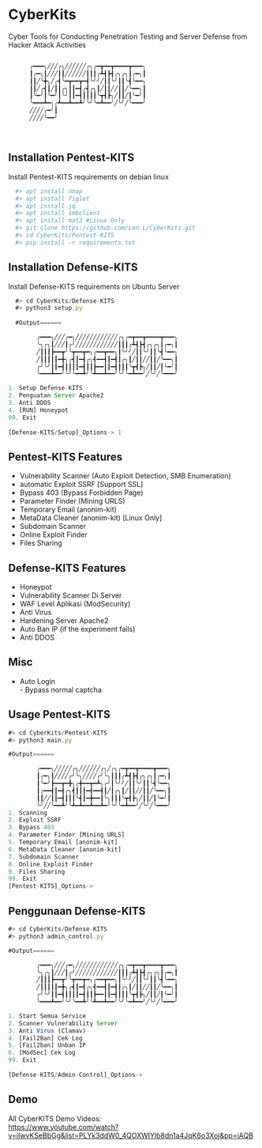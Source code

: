 # CyberKits
Cyber ​​​​Tools for Conducting Penetration Testing and Server Defense from Hacker Attack Activities<br>

```javascript

      ╭━━━╮╱╱╱╭╮╱╱╱╱╱╱╭╮╭━┳━━┳━━━━┳━━━╮
      ┃╭━╮┃╱╱╱┃┃╱╱╱╱╱╱┃┃┃╭┻┫┣┫╭╮╭╮┃╭━╮┃
      ┃┃╱╰╋╮╱╭┫╰━┳━━┳━┫╰╯╯╱┃┃╰╯┃┃╰┫╰━━╮
      ┃┃╱╭┫┃╱┃┃╭╮┃┃━┫╭┫╭╮┃╱┃┃╱╱┃┃╱╰━━╮┃
      ┃╰━╯┃╰━╯┃╰╯┃┃━┫┃┃┃┃╰┳┫┣╮╱┃┃╱┃╰━╯┃
      ╰━━━┻━╮╭┻━━┻━━┻╯╰╯╰━┻━━╯╱╰╯╱╰━━━╯
      ╱╱╱╱╭━╯┃
      ╱╱╱╱╰━━╯
```

<br>

## Installation Pentest-KITS 
Install Pentest-KITS requirements on debian linux
```bash
  #> apt install nmap 
  #> apt install figlet
  #> apt install jq
  #> apt install smbclient
  #> apt install mat2 #Linux Only
  #> git clone https://github.com/Len-L/CyberKits.git
  #> cd CyberKits/Pentest-KITS 
  #> pip install -r requirements.txt
```
## Installation Defense-KITS
Install Defense-KITS requirements on Ubuntu Server
```javascript
  #> cd CyberKits/Defense-KITS
  #> python3 setup.py
  
  #Output======

        ╭━━━╮╱╱╱╭━╮╱╱╱╱╱╱╱╱╱╱╱╱╭╮╭━┳━━┳━━━━┳━━━╮
        ╰╮╭╮┃╱╱╱┃╭╯╱╱╱╱╱╱╱╱╱╱╱╱┃┃┃╭┻┫┣┫╭╮╭╮┃╭━╮┃
        ╱┃┃┃┣━━┳╯╰┳━━┳━╮╭━━┳━━╮┃╰╯╯╱┃┃╰╯┃┃╰┫╰━━╮
        ╱┃┃┃┃┃━╋╮╭┫┃━┫╭╮┫━━┫┃━┫┃╭╮┃╱┃┃╱╱┃┃╱╰━━╮┃
        ╭╯╰╯┃┃━┫┃┃┃┃━┫┃┃┣━━┃┃━┫┃┃┃╰┳┫┣╮╱┃┃╱┃╰━╯┃
        ╰━━━┻━━╯╰╯╰━━┻╯╰┻━━┻━━╯╰╯╰━┻━━╯╱╰╯╱╰━━━╯

1. Setup Defense-KITS 
2. Penguatan Server Apache2
3. Anti DDOS
4. [RUN] Honeypot
99. Exit
 
[Defense-KITS/Setup]_Options-> 1
```    

## Pentest-KITS Features 
- Vulnerability Scanner (Auto Exploit Detection, SMB Enumeration)
- automatic Exploit SSRF [Support SSL]
- Bypass 403 (Bypass Forbidden Page)
- Parameter Finder (Mining URLS) 
- Temporary Email (anonim-kit) 
- MetaData Cleaner (anonim-kit) [Linux Only]
- Subdomain Scanner
- Online Exploit Finder
- Files Sharing

## Defense-KITS Features 
- Honeypot 
- Vulnerability Scanner Di Server
- WAF Level Aplikasi (ModSecurity)
- Anti Virus
- Hardening Server Apache2
- Auto Ban IP (if the experiment fails)
- Anti DDOS

## Misc
- Auto Login <br>
      - Bypass normal captcha

## Usage Pentest-KITS
```javascript
#> cd CyberKits/Pentest-KITS
#> python3 main.py

#Output======

        ╭━━━╮╱╱╱╱╱╭╮╱╱╱╱╱╱╭╮╱╭╮╭━┳━━┳━━━━┳━━━╮
        ┃╭━╮┃╱╱╱╱╭╯╰╮╱╱╱╱╭╯╰╮┃┃┃╭┻┫┣┫╭╮╭╮┃╭━╮┃
        ┃╰━╯┣━━┳━╋╮╭╋━━┳━┻╮╭╯┃╰╯╯╱┃┃╰╯┃┃╰┫╰━━╮
        ┃╭━━┫┃━┫╭╮┫┃┃┃━┫━━┫┃╱┃╭╮┃╱┃┃╱╱┃┃╱╰━━╮┃
        ┃┃╱╱┃┃━┫┃┃┃╰┫┃━╋━━┃╰╮┃┃┃╰┳┫┣╮╱┃┃╱┃╰━╯┃
        ╰╯╱╱╰━━┻╯╰┻━┻━━┻━━┻━╯╰╯╰━┻━━╯╱╰╯╱╰━━━╯
1. Scanning
2. Exploit SSRF
3. Bypass 403
4. Parameter Finder [Mining URLS]
5. Temporary Email [anonim-kit]
6. MetaData Cleaner [anonim-kit] 
7. Subdomain Scanner
8. Online Exploit Finder
9. Files Sharing
99. Exit
[Pentest-KITS]_Options->
```

## Penggunaan Defense-KITS
```javascript
#> cd CyberKits/Defense-KITS
#> python3 admin_control.py

#Output======

        ╭━━━╮╱╱╱╭━╮╱╱╱╱╱╱╱╱╱╱╱╱╭╮╭━┳━━┳━━━━┳━━━╮
        ╰╮╭╮┃╱╱╱┃╭╯╱╱╱╱╱╱╱╱╱╱╱╱┃┃┃╭┻┫┣┫╭╮╭╮┃╭━╮┃
        ╱┃┃┃┣━━┳╯╰┳━━┳━╮╭━━┳━━╮┃╰╯╯╱┃┃╰╯┃┃╰┫╰━━╮
        ╱┃┃┃┃┃━╋╮╭┫┃━┫╭╮┫━━┫┃━┫┃╭╮┃╱┃┃╱╱┃┃╱╰━━╮┃
        ╭╯╰╯┃┃━┫┃┃┃┃━┫┃┃┣━━┃┃━┫┃┃┃╰┳┫┣╮╱┃┃╱┃╰━╯┃
        ╰━━━┻━━╯╰╯╰━━┻╯╰┻━━┻━━╯╰╯╰━┻━━╯╱╰╯╱╰━━━╯

1. Start Semua Service
2. Scanner Vulnerability Server
3. Anti Virus (Clamav)
4. [Fail2Ban] Cek Log
5. [Fail2ban] Unban IP
6. [ModSec] Cek Log
99. Exit
 
[Defense-KITS/Admin-Control]_Options-> 

```

## Demo

All CyberKITS Demo Videos:<br>
https://www.youtube.com/watch?v=iIwvKSeBbGg&list=PLYk3ddW0_4QOXWIYlb8dn1a4JqK6o3Xoj&pp=iAQB


